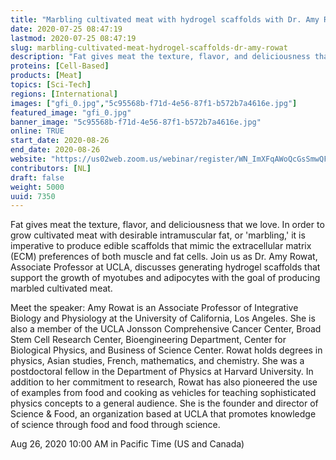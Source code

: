 ```yaml
---
title: "Marbling cultivated meat with hydrogel scaffolds with Dr. Amy Rowat"
date: 2020-07-25 08:47:19
lastmod: 2020-07-25 08:47:19
slug: marbling-cultivated-meat-hydrogel-scaffolds-dr-amy-rowat
description: "Fat gives meat the texture, flavor, and deliciousness that we love. In order to grow cultivated meat with desirable intramuscular fat, or ‘marbling,’ it is imperative to produce edible scaffolds that mimic the extracellular matrix (ECM) preferences of both muscle and fat cells. Join us as Dr. Amy Rowat, Associate Professor at UCLA, discusses generating hydrogel scaffolds that support the growth of myotubes and adipocytes with the goal of producing marbled cultivated meat."
proteins: [Cell-Based]
products: [Meat]
topics: [Sci-Tech]
regions: [International]
images: ["gfi_0.jpg","5c95568b-f71d-4e56-87f1-b572b7a4616e.jpg"]
featured_image: "gfi_0.jpg"
banner_image: "5c95568b-f71d-4e56-87f1-b572b7a4616e.jpg"
online: TRUE
start_date: 2020-08-26
end_date: 2020-08-26
website: "https://us02web.zoom.us/webinar/register/WN_ImXFqAWoQcGsSmwQF03Ktg"
contributors: [NL]
draft: false
weight: 5000
uuid: 7350
---
```

Fat gives meat the texture, flavor, and deliciousness that we love. In
order to grow cultivated meat with desirable intramuscular fat, or
'marbling,' it is imperative to produce edible scaffolds that mimic the
extracellular matrix (ECM) preferences of both muscle and fat cells.
Join us as Dr. Amy Rowat, Associate Professor at UCLA, discusses
generating hydrogel scaffolds that support the growth of myotubes and
adipocytes with the goal of producing marbled cultivated meat.

Meet the speaker: Amy Rowat is an Associate Professor of Integrative
Biology and Physiology at the University of California, Los Angeles. She
is also a member of the UCLA Jonsson Comprehensive Cancer Center, Broad
Stem Cell Research Center, Bioengineering Department, Center for
Biological Physics, and Business of Science Center. Rowat holds degrees
in physics, Asian studies, French, mathematics, and chemistry. She was a
postdoctoral fellow in the Department of Physics at Harvard University.
In addition to her commitment to research, Rowat has also pioneered the
use of examples from food and cooking as vehicles for teaching
sophisticated physics concepts to a general audience. She is the founder
and director of Science & Food, an organization based at UCLA that
promotes knowledge of science through food and food through science.

Aug 26, 2020 10:00 AM in Pacific Time (US and Canada)
